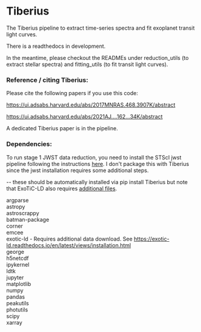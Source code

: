# Tiberius
The Tiberius pipeline to extract time-series spectra and fit exoplanet transit light curves.

There is a readthedocs in development.

In the meantime, please checkout the READMEs under reduction_utils (to extract stellar spectra) and fitting_utils (to fit transit light curves).


### Reference / citing Tiberius:

Please cite the following papers if you use this code: <br>

https://ui.adsabs.harvard.edu/abs/2017MNRAS.468.3907K/abstract <br>

https://ui.adsabs.harvard.edu/abs/2021AJ....162...34K/abstract <br>

A dedicated Tiberius paper is in the pipeline.


### Dependencies:

To run stage 1 JWST data reduction, you need to install the STScI jwst pipeline following the instructions [here](https://jwst-pipeline.readthedocs.io/en/stable/index.html). I don't package this with Tiberius since the jwst installation requires some additional steps.  

 -- these should be automatically installed via pip install Tiberius but note that ExoTiC-LD also requires [additional files](https://exotic-ld.readthedocs.io/en/latest/views/installation.html). <br>

 argparse <br>
 astropy <br>
 astroscrappy <br>
 batman-package <br>
 corner <br>
 emcee <br>
 exotic-ld - Requires additional data download. See https://exotic-ld.readthedocs.io/en/latest/views/installation.html <br>
 george <br>
 h5netcdf <br>
 ipykernel <br>
 ldtk <br>
 jupyter <br>
 matplotlib <br>
 numpy <br>
 pandas <br>
 peakutils <br>
 photutils <br>
 scipy <br>
 xarray <br>
